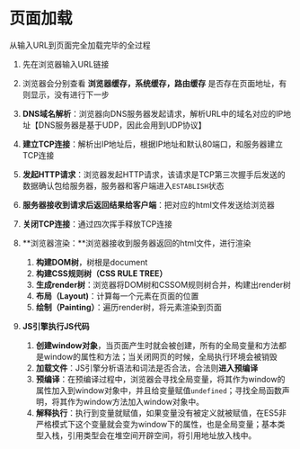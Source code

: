 # 页面加载

从输入URL到页面完全加载完毕的全过程

1. 先在浏览器输入URL链接
2. 浏览器会分别查看 **浏览器缓存，系统缓存，路由缓存** 是否存在页面地址，有则显示，没有进行下一步
3. **DNS域名解析**：浏览器向DNS服务器发起请求，解析URL中的域名对应的IP地址【DNS服务器是基于UDP，因此会用到UDP协议】
4. **建立TCP连接**：解析出IP地址后，根据IP地址和默认80端口，和服务器建立TCP连接
5. **发起HTTP请求**：浏览器发起HTTP请求，该请求是TCP第三次握手后发送的数据确认包给服务器，服务器和客户端进入`ESTABLISH`状态
6. **服务器接收到请求后返回结果给客户端**：把对应的html文件发送给浏览器
7. **关闭TCP连接**：通过四次挥手释放TCP连接
8. **浏览器渲染：**浏览器接收到服务器返回的html文件，进行渲染
   1. **构建DOM树**，树根是document
   2. **构建CSS规则树（CSS RULE TREE）**
   3. **生成render树**：浏览器将DOM树和CSSOM规则树合并，构建出render树
   4. **布局（Layout)**：计算每一个元素在页面的位置
   5. **绘制（Painting）**：遍历render树，将元素渲染到页面

9. **JS引擎执行JS代码**
   1. **创建window对象**，当页面产生时就会被创建，所有的全局变量和方法都是window的属性和方法；当关闭网页的时候，全局执行环境会被销毁
   2. **加载文件**：JS引擎分析语法和词法是否合法，合法则**进入预编译**
   3. **预编译**：在预编译过程中，浏览器会寻找全局变量，将其作为window的属性加入到window对象中，并且给变量赋值`undefined`；寻找全局函数声明，将其作为window方法加入window对象中。
   4. **解释执行**：执行到变量就赋值，如果变量没有被定义就被赋值，在ES5非严格模式下这个变量就会变为window下的属性，也是全局变量；基本类型入栈，引用类型会在堆空间开辟空间，将引用地址放入栈中。